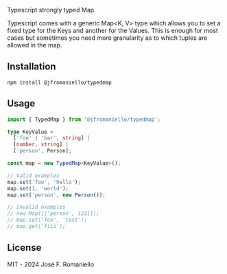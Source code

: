 Typescript strongly typed Map.

Typescript comes with a generic Map<K, V> type which allows you to set a fixed type for the Keys and another for the Values. This is enough for most cases but sometimes you need more granularity as to which tuples are allowed in the map.

## Installation

```
npm install @jfromaniello/typedmap
```

## Usage

```ts
import { TypedMap } from '@jfromaniello/typedmap';

type KeyValue =
  ['foo' | 'bar', string] |
  [number, string] |
  ['person', Person];

const map = new TypedMap<KeyValue>();

// Valid examples
map.set('foo', 'hello');
map.set(1, 'world');
map.set('person', new Person());

// Invalid examples
// new Map([['person', 123]]);
// map.set('foo', 'test');
// map.get('fiii');
```

## License

MIT - 2024 José F. Romaniello
